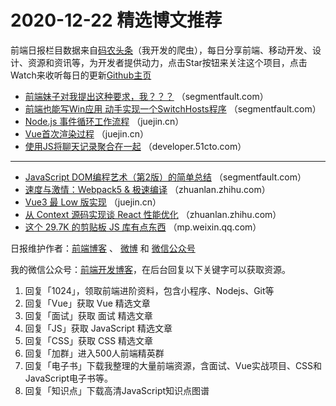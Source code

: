 # 2020-12-22 精选博文推荐

前端日报栏目数据来自[码农头条](https://toutiao.qdkfweb.cn/)（我开发的爬虫），每日分享前端、移动开发、设计、资源和资讯等，为开发者提供动力，点击Star按钮来关注这个项目，点击Watch来收听每日的更新[Github主页](https://github.com/kujian/frontendDaily)
* [前端妹子对我提出这种要求，我？？？](https://segmentfault.com/a/1190000038572233) （segmentfault.com）
* [前端也能写Win应用 动手实现一个SwitchHosts程序](https://segmentfault.com/a/1190000038572731) （segmentfault.com）
* [Node.js 事件循环工作流程](https://juejin.cn/post/6908658231049093133) （juejin.cn）
* [Vue首次渲染过程](https://juejin.cn/post/6908656804083793933) （juejin.cn）
* [使用JS将聊天记录聚合在一起](https://developer.51cto.com/art/202012/636337.htm) （developer.51cto.com）

***
* [JavaScript DOM编程艺术（第2版）的简单总结](https://segmentfault.com/a/1190000038573062) （segmentfault.com）
* [速度与激情：Webpack5 &amp; 极速编译](https://zhuanlan.zhihu.com/p/338507158) （zhuanlan.zhihu.com）
* [Vue3 最 Low 版实现](https://juejin.cn/post/6908652759029907470) （juejin.cn）
* [从 Context 源码实现谈 React 性能优化](https://zhuanlan.zhihu.com/p/337952324) （zhuanlan.zhihu.com）
* [这个 29.7K 的剪贴板 JS 库有点东西](https://mp.weixin.qq.com/s/Q8Aqz-eARuIpgf3LkpNjfQ) （mp.weixin.qq.com）

日报维护作者：[前端博客](https://qdkfweb.cn/) 、 [微博](http://weibo.com/kujian) 和 [微信公众号](https://open.weixin.qq.com/qr/code?username=caibaojian_com)

我的微信公众号：[前端开发博客](https://open.weixin.qq.com/qr/code?username=caibaojian_com)，在后台回复以下关键字可以获取资源。

1. 回复「1024」，领取前端进阶资料，包含小程序、Nodejs、Git等
2. 回复「Vue」获取 Vue 精选文章
3. 回复「面试」获取 面试 精选文章
4. 回复「JS」获取 JavaScript 精选文章
5. 回复「CSS」获取 CSS 精选文章
6. 回复「加群」进入500人前端精英群
7. 回复「电子书」下载我整理的大量前端资源，含面试、Vue实战项目、CSS和JavaScript电子书等。
8. 回复「知识点」下载高清JavaScript知识点图谱